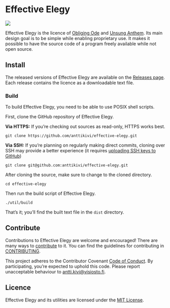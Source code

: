 # Effective Elegy

![](https://github.com/anttikivi/effective-elegy/workflows/Main%20workflow/badge.svg)

Effective Elegy is the licence of [Obliging Ode](https://github.com/anttikivi/unsung-anthem) and [Unsung Anthem](https://github.com/anttikivi/unsung-anthem). Its main design goal is to be simple while enabling proprietary use. It makes it possible to have the source code of a program freely available while not open source.

## Install

The released versions of Effective Elegy are available on the [Releases page](https://github.com/anttikivi/effective-elegy/releases). Each release contains the licence as a downloadable text file.

### Build

To build Effective Elegy, you need to be able to use POSIX shell scripts.

First, clone the GitHub repository of Effective Elegy.

**Via HTTPS:** If you’re checking out sources as read-only, HTTPS works best.

    git clone https://github.com/anttikivi/effective-elegy.git

**Via SSH:** If you’re planning on regularly making direct commits, cloning over SSH may provide a better experience (it requires [uploading SSH keys to GitHub](https://help.github.com/articles/adding-a-new-ssh-key-to-your-github-account/))

    git clone git@github.com:anttikivi/effective-elegy.git

After cloning the source, make sure to change to the cloned directory.

    cd effective-elegy

Then run the build script of Effective Elegy.

    ./util/build

That’s it; you’ll find the built text file in the `dist` directory.

## Contribute

Contributions to Effective Elegy are welcome and encouraged! There are many ways to [contribute](https://github.com/anttikivi/effective-elegy/blob/develop/CONTRIBUTING.md#how-can-i-contribute) to it. You can find the guidelines for contributing in [CONTRIBUTING](CONTRIBUTING.md).

This project adheres to the Contributor Covenant [Code of Conduct](https://github.com/anttikivi/effective-elegy/blob/develop/CODE_OF_CONDUCT.md). By participating, you’re expected to uphold this code. Please report unacceptable behaviour to antti.kivi@visiosto.fi.

## Licence

Effective Elegy and its utilities are licensed under the [MIT License](LICENCE).

